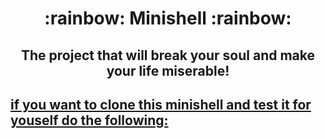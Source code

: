 <h1 align=center>
	<b> :rainbow: Minishell :rainbow: </b>
	<br>
</h1>

<h2 align=center>
	<b> The project that will break your soul and make your life miserable! </b>
</h2>

<h2>
	<u>if you want to clone this minishell and test it for youself do the following:</u>
</h2>
